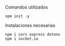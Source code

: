
Comandos utilizados
````
npm init -y
````

Instalaciones necesarias 
````
npm i cors express dotenv
npm i socket.io
````